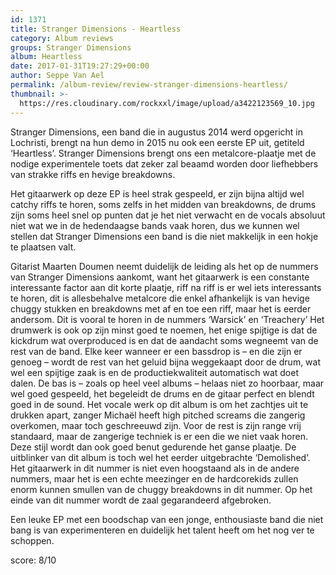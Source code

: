 ```yaml
---
id: 1371
title: Stranger Dimensions - Heartless
category: Album reviews
groups: Stranger Dimensions
album: Heartless
date: 2017-01-31T19:27:29+00:00
author: Seppe Van Ael
permalink: /album-review/review-stranger-dimensions-heartless/
thumbnail: >-
  https://res.cloudinary.com/rockxxl/image/upload/a3422123569_10.jpg
---
```

Stranger Dimensions, een band die in augustus 2014 werd opgericht in Lochristi, brengt na hun demo in 2015 nu ook een eerste EP uit, getiteld ‘Heartless’. Stranger Dimensions brengt ons een metalcore-plaatje met de nodige experimentele toets dat zeker zal beaamd worden door liefhebbers van strakke riffs en hevige breakdowns.

Het gitaarwerk op deze EP is heel strak gespeeld, er zijn bijna altijd wel catchy riffs te horen, soms zelfs in het midden van breakdowns, de drums zijn soms heel snel op punten dat je het niet verwacht en de vocals absoluut niet wat we in de hedendaagse bands vaak horen, dus we kunnen wel stellen dat Stranger Dimensions een band is die niet makkelijk in een hokje te plaatsen valt.

Gitarist Maarten Doumen neemt duidelijk de leiding als het op de nummers van Stranger Dimensions aankomt, want het gitaarwerk is een constante interessante factor aan dit korte plaatje, riff na riff is er wel iets interessants te horen, dit is allesbehalve metalcore die enkel afhankelijk is van hevige chuggy stukken en breakdowns met af en toe een riff, maar het is eerder andersom. Dit is vooral te horen in de nummers ‘Warsick’ en ‘Treachery’ Het drumwerk is ook op zijn minst goed te noemen, het enige spijtige is dat de kickdrum wat overproduced is en dat de aandacht soms wegneemt van de rest van de band. Elke keer wanneer er een bassdrop is – en die zijn er genoeg – wordt de rest van het geluid bijna weggekaapt door de drum, wat wel een spijtige zaak is en de productiekwaliteit automatisch wat doet dalen. De bas is – zoals op heel veel albums – helaas niet zo hoorbaar, maar wel goed gespeeld, het begeleidt de drums en de gitaar perfect en blendt goed in de sound. Het vocale werk op dit album is om het zachtjes uit te drukken apart, zanger Michaël heeft high pitched screams die zangerig overkomen, maar toch geschreeuwd zijn. Voor de rest is zijn range vrij standaard, maar de zangerige techniek is er een die we niet vaak horen. Deze stijl wordt dan ook goed benut gedurende het ganse plaatje. De uitblinker van dit album is toch wel het eerder uitgebrachte ‘Demolished’. Het gitaarwerk in dit nummer is niet even hoogstaand als in de andere nummers, maar het is een echte meezinger en de hardcorekids zullen enorm kunnen smullen van de chuggy breakdowns in dit nummer. Op het einde van dit nummer wordt de zaal gegarandeerd afgebroken.

Een leuke EP met een boodschap van een jonge, enthousiaste band die niet bang is van experimenteren en duidelijk het talent heeft om het nog ver te schoppen.

score: 8/10

